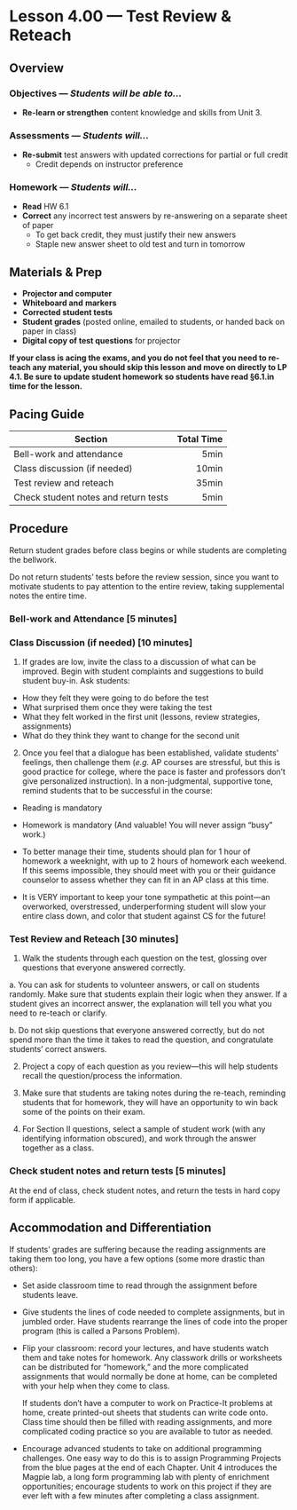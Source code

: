 Lesson 4.00 — Test Review & Reteach
====================================================================================================

Overview
--------
### Objectives — _Students will be able to…_
- **Re-learn or strengthen** content knowledge and skills from Unit 3.

### Assessments — _Students will…_
- **Re-submit** test answers with updated corrections for partial or full credit
  - Credit depends on instructor preference

### Homework — _Students will…_
- **Read** HW 6.1
- **Correct** any incorrect test answers by re-answering on a separate sheet of paper
  - To get back credit, they must justify their new answers
  - Staple new answer sheet to old test and turn in tomorrow


Materials & Prep
----------------
- **Projector and computer**
- **Whiteboard and** **markers**
- **Corrected student tests**
- **Student grades** (posted online, emailed to students, or handed back on paper in class)
- **Digital copy of test questions** for projector

**If your class is acing the exams, and you do not feel that you need to re-teach any material,
  you should skip this lesson and move on directly to LP 4.1. Be sure to update student homework
  so students have read §6.1.in time for the lesson.**


Pacing Guide
------------
| Section                              | Total Time |
|--------------------------------------|-----------:|
| Bell-work and attendance             |       5min |
| Class discussion (if needed)         |      10min |
| Test review and reteach              |      35min |
| Check student notes and return tests |       5min |


Procedure
---------
Return student grades before class begins or while students are completing the bellwork.

Do not return students’ tests before the review session, since you want to motivate students to pay
attention to the entire review, taking supplemental notes the entire time.

### Bell-work and Attendance \[5 minutes\]

### Class Discussion (if needed) \[10 minutes\]
1. If grades are low, invite the class to a discussion of what can be improved. Begin with student
  complaints and suggestions to build student buy-in. Ask students:
  - How they felt they were going to do before the test
  - What surprised them once they were taking the test
  - What they felt worked in the first unit (lessons, review strategies, assignments)
  - What do they think they want to change for the second unit

2. Once you feel that a dialogue has been established, validate students’ feelings, then challenge
  them (_e.g._ AP courses are stressful, but this is good practice for college, where the pace is
  faster and professors don’t give personalized instruction). In a non-judgmental, supportive tone,
  remind students that to be successful in the course:

  - Reading is mandatory

  - Homework is mandatory (And valuable! You will never assign “busy” work.)

  - To better manage their time, students should plan for 1 hour of homework a weeknight, with up to
    2 hours of homework each weekend. If this seems impossible, they should meet with you or their
    guidance counselor to assess whether they can fit in an AP class at this time.

  - It is VERY important to keep your tone sympathetic at this point—an overworked, overstressed,
    underperforming student will slow your entire class down, and color that student against CS for
    the future!

### Test Review and Reteach \[30 minutes\]
1. Walk the students through each question on the test, glossing over questions that everyone
  answered correctly.

  a. You can ask for students to volunteer answers, or call on students randomly. Make sure that
    students explain their logic when they answer. If a student gives an incorrect answer, the
    explanation will tell you what you need to re-teach or clarify.

  b. Do not skip questions that everyone answered correctly, but do not spend more than the time it
    takes to read the question, and congratulate students’ correct answers.

2. Project a copy of each question as you review—this will help students recall the question/process
  the information.

3. Make sure that students are taking notes during the re-teach, reminding students that for
  homework, they will have an opportunity to win back some of the points on their exam.

4. For Section II questions, select a sample of student work (with any identifying information
  obscured), and work through the answer together as a class.

### Check student notes and return tests \[5 minutes\]
At the end of class, check student notes, and return the tests in hard copy form if applicable.


Accommodation and Differentiation
---------------------------------
If students’ grades are suffering because the reading assignments are taking them too long, you have
a few options (some more drastic than others):

  - Set aside classroom time to read through the assignment before students leave.

  - Give students the lines of code needed to complete assignments, but in jumbled order. Have
    students rearrange the lines of code into the proper program (this is called a Parsons Problem).

  - Flip your classroom: record your lectures, and have students watch them and take notes for
    homework. Any classwork drills or worksheets can be distributed for “homework,” and the more
    complicated assignments that would normally be done at home, can be completed with your help when
    they come to class.

    If students don’t have a computer to work on Practice-It problems at home, create printed-out
    sheets that students can write code onto. Class time should then be filled with reading
    assignments, and more complicated coding practice so you are available to tutor as needed.

  - Encourage advanced students to take on additional programming challenges. One easy way to do
    this is to assign Programming Projects from the blue pages at the end of each Chapter. Unit 4
    introduces the Magpie lab, a long form programming lab with plenty of enrichment opportunities;
    encourage students to work on this project if they are ever left with a few minutes after
    completing a class assignment.


